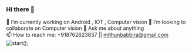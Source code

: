 ### Hi there 👋

🔭 I’m currently working on Android , IOT , Computer vision                                                                                                                                👯 I’m looking to collaborate on Computer vision                                                                                                                                           💬 Ask me about anything                                                                                                                                     
📫 How to reach me: +918762623837 || mithunbabbira@gmail.com      
                       ![start();](https://user-images.githubusercontent.com/22415316/120967280-ea925080-c784-11eb-98c7-a971f4bc8916.gif)

